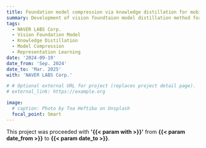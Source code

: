 ```yaml
---
title: Foundation model compression via knowledge distillation for mobile robots
summary: Development of vision foundtaion model distillation method for real-time inference on mobility. 
tags:
  - NAVER LABS Corp.
  - Vision Foundation Model
  - Knowledge Distillation
  - Model Compression
  - Representation Learning
date: '2024-09-19'
date_from: 'Sep. 2024'
date_to: 'Mar. 2025'
with: 'NAVER LABS Corp.'

# # Optional external URL for project (replaces project detail page).
# external_link: https://example.org

image:
  # caption: Photo by Toa Heftiba on Unsplash
  focal_point: Smart
---
```


This project was proceeded with **'{{< param with >}}'** from **{{< param date_from >}}** to **{{< param date_to >}}**.
